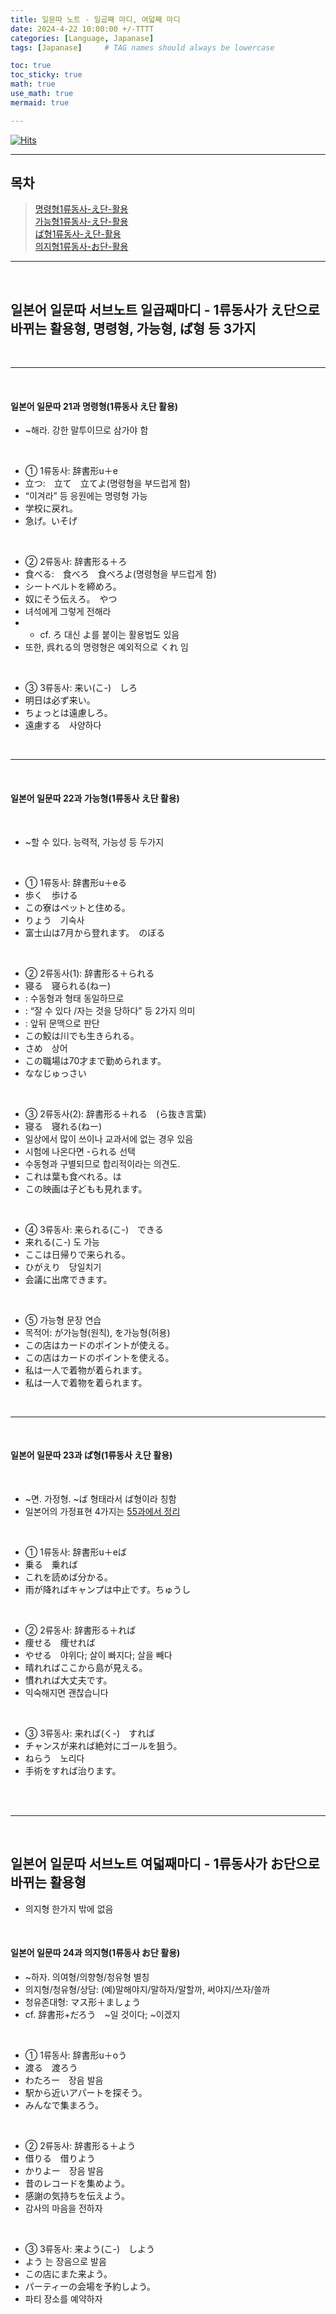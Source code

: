 ```yaml
---
title: 일문따 노트 - 일곱째 마디, 여덟째 마디
date: 2024-4-22 10:00:00 +/-TTTT
categories: [Language, Japanase]
tags: [Japanase]     # TAG names should always be lowercase

toc: true
toc_sticky: true
math: true  
use_math: true
mermaid: true

---
```


[![Hits](https://hits.seeyoufarm.com/api/count/incr/badge.svg?url=https%3A%2F%2Fepheria.github.io&count_bg=%2379C83D&title_bg=%23555555&icon=&icon_color=%23E7E7E7&title=views&edge_flat=false)](https://hits.seeyoufarm.com)

---

## 목차

> [명령형1류동사-え단-활용](#일본어-일문따-21과-명령형1류동사-え단-활용)     
> [가능형1류동사-え단-활용](#일본어-일문따-22과-가능형1류동사-え단-활용)     
> [ば형1류동사-え단-활용](#일본어-일문따-23과-ば형1류동사-え단-활용)     
> [의지형1류동사-お단-활용](#일본어-일문따-24과-의지형1류동사-お단-활용)     

---

<br>

## 일본어 일문따 서브노트 일곱째마디 - 1류동사가 え단으로 바뀌는 활용형, 명령형, 가능형, ば형 등 3가지


<br>

---

<br>

#### 일본어 일문따 21과 명령형(1류동사 え단 활용)

- ~해라. 강한 말투이므로 삼가야 함

<br>

- ① 1류동사: 辞書形u＋e
- 立つ:　立て　立てよ(명령형을 부드럽게 함)
- “이겨라” 등 응원에는 명령형 가능
- 学校に戻れ。
- 急げ。いそげ

<br>

- ② 2류동사: 辞書形る＋ろ
- 食べる:　食べろ　食べろよ(명령형을 부드럽게 함)
- シートベルトを締めろ。
- 奴にそう伝えろ。　やつ
- 녀석에게 그렇게 전해라
- - cf. ろ 대신 よ를 붙이는 활용법도 있음
- 또한, 呉れる의 명령형은 예외적으로 くれ 임

<br>

- ③ 3류동사: 来い(こ-)　しろ
- 明日は必ず来い。
- ちょっとは遠慮しろ。
- 遠慮する　사양하다

<br>

---

<br>

#### 일본어 일문따 22과 가능형(1류동사 え단 활용)

<br>

- ~할 수 있다. 능력적, 가능성 등 두가지

<br>

- ① 1류동사: 辞書形u＋eる
- 歩く　歩ける
- この寮はペットと住める。
- りょう　기숙사
- 富士山は7月から登れます。　のぼる

<br>

- ② 2류동사(1): 辞書形る＋られる
- 寝る　寝られる(ねー)
- : 수동형과 형태 동일하므로
- : “잘 수 있다 /자는 것을 당하다” 등 2가지 의미
- : 앞뒤 문맥으로 판단
- この鮫は川でも生きられる。
- さめ　상어
- この職場は70才まで勤められます。
- ななじゅっさい

<br>

- ③ 2류동사(2): 辞書形る＋れる　(ら抜き言葉)
- 寝る　寝れる(ねー)
- 일상에서 많이 쓰이나 교과서에 없는 경우 있음
- 시험에 나온다면 -られる 선택
- 수동형과 구별되므로 합리적이라는 의견도.
- これは葉も食べれる。は
- この映画は子どもも見れます。

<br>

- ④ 3류동사: 来られる(こ-)　できる
- 来れる(こ-) 도 가능
- ここは日帰りで来られる。
- ひがえり　당일치기
- 会議に出席できます。

<br>

- ⑤ 가능형 문장 연습
- 목적어: が가능형(원칙), を가능형(허용)
- この店はカードのポイントが使える。
- この店はカードのポイントを使える。
- 私は一人で着物が着られます。
- 私は一人で着物を着られます。

<br>

---

<br>

#### 일본어 일문따 23과 ば형(1류동사 え단 활용)

<br>

- ~면. 가정형. ~ば 형태라서 ば형이라 칭함
- 일본어의 가정표현 4가지는 [55과에서 정리]()

<br>

- ① 1류동사: 辞書形u＋eば
- 乗る　乗れば
- これを読めば分かる。
- 雨が降ればキャンプは中止です。ちゅうし

<br>

- ② 2류동사: 辞書形る＋れば
- 痩せる　痩せれば
- やせる　야위다; 살이 빠지다; 살을 빼다
- 晴れればここから島が見える。
- 慣れれば大丈夫です。
- 익숙해지면 괜찮습니다

<br>

- ③ 3류동사: 来れば(く-)　すれば
- チャンスが来れば絶対にゴールを狙う。
- ねらう　노리다
- 手術をすれば治ります。

<br>
<br>

---

<br>

## 일본어 일문따 서브노트 여덟째마디 - 1류동사가 お단으로 바뀌는 활용형

- 의지형 한가지 밖에 없음

<br>

#### 일본어 일문따 24과 의지형(1류동사 お단 활용)

- ~하자. 의여형/의향형/청유형 별칭
- 의지형/청유형/상담: (예)말해야지/말하자/말할까, 써야지/쓰자/쓸까
- 청유존대형: マス形＋ましょう
- cf. 辞書形+だろう　~일 것이다; ~이겠지

<br>

- ① 1류동사: 辞書形u＋oう
- 渡る　渡ろう
- わたろー　장음 발음
- 駅から近いアパートを探そう。
- みんなで集まろう。

<br>

- ② 2류동사: 辞書形る＋よう
- 借りる　借りよう
- かりよー　장음 발음
- 昔のレコードを集めよう。
- 感謝の気持ちを伝えよう。
- 감사의 마음을 전하자

<br>

- ③ 3류동사: 来よう(こ-)　しよう
- よう 는 장음으로 발음
- この店にまた来よう。
- パーティーの会場を予約しよう。
- 파티 장소를 예약하자

<br>